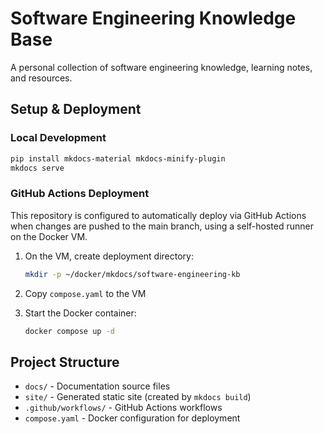 # Software Engineering Knowledge Base

A personal collection of software engineering knowledge, learning notes, and resources.

## Setup & Deployment

### Local Development

```bash
pip install mkdocs-material mkdocs-minify-plugin
mkdocs serve
```

### GitHub Actions Deployment

This repository is configured to automatically deploy via GitHub Actions when changes are pushed to the main branch, using a self-hosted runner on the Docker VM.

1. On the VM, create deployment directory:

   ```bash
   mkdir -p ~/docker/mkdocs/software-engineering-kb
   ```

2. Copy `compose.yaml` to the VM

3. Start the Docker container:

   ```bash
   docker compose up -d
   ```

## Project Structure

- `docs/` - Documentation source files
- `site/` - Generated static site (created by `mkdocs build`)
- `.github/workflows/` - GitHub Actions workflows
- `compose.yaml` - Docker configuration for deployment
